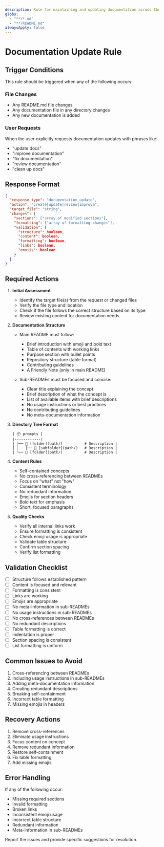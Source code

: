 ```yaml
---
description: Rule for maintaining and updating documentation across the AI Prompt Catalog repository.
globs:
  - "**/*.md"
  - "**/README.md"
alwaysApply: false
---
```

# Documentation Update Rule

## Trigger Conditions
This rule should be triggered when any of the following occurs:

### File Changes
- Any README.md file changes
- Any documentation file in any directory changes
- Any new documentation is added

### User Requests
When the user explicitly requests documentation updates with phrases like:
- "update docs"
- "improve documentation"
- "fix documentation"
- "review documentation"
- "clean up docs"

## Response Format
```json
{
  "response_type": "documentation_update",
  "action": "create|update|review|improve",
  "target_file": "string",
  "changes": {
    "sections": ["array of modified sections"],
    "formatting": ["array of formatting changes"],
    "validation": {
      "structure": boolean,
      "content": boolean,
      "formatting": boolean,
      "links": boolean,
      "emojis": boolean
    }
  }
}
```

## Required Actions

1. **Initial Assessment**
   - Identify the target file(s) from the request or changed files
   - Verify the file type and location
   - Check if the file follows the correct structure based on its type
   - Review existing content for documentation needs

2. **Documentation Structure**
   - Main README must follow:
     - Brief introduction with emoji and bold text
     - Table of contents with working links
     - Purpose section with bullet points
     - Repository structure (table format)
     - Contributing guidelines
     - A Friendly Note (only in main README)

   - Sub-READMEs must be focused and concise:
     - Clear title explaining the concept
     - Brief description of what the concept is
     - List of available items with brief descriptions
     - No usage instructions or best practices
     - No contributing guidelines
     - No meta-documentation information

3. **Directory Tree Format**
   ```
   | 📦 prompts |
   |------------|
   | ├── 📂 [folder](path/)          # Description |
   | │   ├── 📂 [subfolder](path/)   # Description |
   | └── 📂 [folder](path/)          # Description |
   ```

4. **Content Rules**
   - Self-contained concepts
   - No cross-referencing between READMEs
   - Focus on "what" not "how"
   - Consistent terminology
   - No redundant information
   - Emojis for section headers
   - Bold text for emphasis
   - Short, focused paragraphs

5. **Quality Checks**
   - Verify all internal links work
   - Ensure formatting is consistent
   - Check emoji usage is appropriate
   - Validate table structure
   - Confirm section spacing
   - Verify list formatting

## Validation Checklist
- [ ] Structure follows established pattern
- [ ] Content is focused and relevant
- [ ] Formatting is consistent
- [ ] Links are working
- [ ] Emojis are appropriate
- [ ] No meta-information in sub-READMEs
- [ ] No usage instructions in sub-READMEs
- [ ] No cross-references between READMEs
- [ ] No redundant descriptions
- [ ] Table formatting is correct
- [ ] Indentation is proper
- [ ] Section spacing is consistent
- [ ] List formatting is uniform

## Common Issues to Avoid
1. Cross-referencing between READMEs
2. Including usage instructions in sub-READMEs
3. Adding meta-documentation information
4. Creating redundant descriptions
5. Breaking self-containment
6. Incorrect table formatting
7. Missing emojis in headers

## Recovery Actions
1. Remove cross-references
2. Eliminate usage instructions
3. Focus content on concept
4. Remove redundant information
5. Restore self-containment
6. Fix table formatting
7. Add missing emojis

## Error Handling

If any of the following occur:
- Missing required sections
- Invalid formatting
- Broken links
- Inconsistent emoji usage
- Incorrect table structure
- Redundant information
- Meta-information in sub-READMEs

Report the issues and provide specific suggestions for resolution. 